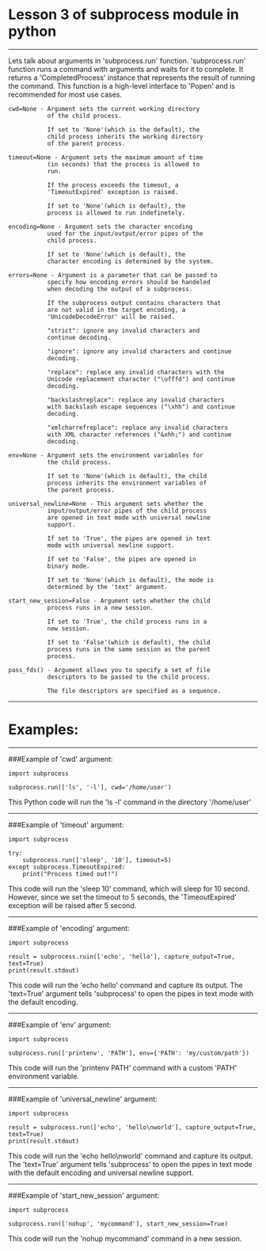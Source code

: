 #        Lesson 3 of subprocess module in python

------------------------------------

Lets talk about arguments in 'subprocess.run' function.
'subprocess.run' function runs a command with arguments and waits for it to
complete. It returns a 'CompletedProcess' instance that represents the result
of running the command. This function is a high-level interface to 'Popen' and
is recommended for most use cases.

    cwd=None - Argument sets the current working directory
               of the child process.

               If set to 'None'(which is the default), the
               child process inherits the working directory
               of the parent process.

    timeout=None - Argument sets the maximum amount of time
               (in seconds) that the process is allowed to 
               run.

               If the process exceeds the timeout, a
               'TimeoutExpired' exception is raised.
                   
               If set to 'None'(which is default), the
               process is allowed to run indefinetely.

    encoding=None - Argument sets the character encoding 
               used for the input/output/error pipes of the 
               child process.

               If set to 'None'(which is default), the 
               character encoding is determined by the system.

    errors=None - Argument is a parameter that can be passed to
               specify how encoding errors should be handeled 
               when decoding the output of a subprocess.

               If the subprocess output contains characters that
               are not valid in the target encoding, a
               'UnicodeDecodeError' will be raised.

               "strict": ignore any invalid characters and 
               continue decoding.

               "ignore": ignore any invalid characters and continue 
               decoding.

               "replace": replace any invalid characters with the 
               Unicode replacement character ("\ufffd") and continue 
               decoding.

               "backslashreplace": replace any invalid characters 
               with backslash escape sequences ("\xhh") and continue 
               decoding.

               "xmlcharrefreplace": replace any invalid characters 
               with XML character references ("&xhh;") and continue 
               decoding.

    env=None - Argument sets the environment variabnles for 
               the child process. 

               If set to 'None'(which is default), the child 
               process inherits the environment variables of 
               the parent process.

    universal_newline=None - This argument sets whether the
               input/output/error pipes of the child process 
               are opened in text mode with universal newline 
               support. 

               If set to 'True', the pipes are opened in text
               mode with universal newline support.

               If set to 'False', the pipes are opened in 
               binary mode.

               If set to 'None'(which is default), the mode is
               determined by the 'text' argument.

    start_new_session=False - Argument sets whether the child 
               process runs in a new session.

               If set to 'True', the child process runs in a 
               new session.

               If set to 'False'(which is default), the child 
               process runs in the same session as the parent
               process.

    pass_fds() - Argument allows you to specify a set of file 
               descriptors to be passed to the child process.

               The file descriptors are specified as a sequence. 

------------------------------------

#  Examples:

------------------------------------

###Example of 'cwd' argument:

    import subprocess
    
    subprocess.run(['ls', '-l'], cwd='/home/user')

This Python code will run the 'ls -l' command in the directory '/home/user'

------------------------------------

###Example of 'timeout' argument:

    import subprocess
    
    try:
        subprocess.run(['sleep', '10'], timeout=5)
    except subprocess.TimeoutExpired:
        print("Process timed out!")

This code will run the 'sleep 10' command, which will sleep for 10 second.
However, since we set the timeout to 5 seconds, the 'TimeoutExpired' 
exception will be raised after 5 second.

------------------------------------

###Example of 'encoding' argument:

    import subprocess
    
    result = subprocess.ruin(['echo', 'hello'], capture_output=True, text=True)
    print(result.stdout)

This code will run the 'echo hello' command and capture its output.
The 'text=True' argument tells 'subprocess' to open the pipes in text mode
with the default encoding.

------------------------------------

###Example of 'env' argument:

    import subprocess
    
    subprocess.run(['printenv', 'PATH'], env={'PATH': 'my/custom/path'})

This code will run the 'printenv PATH' command with a custom 'PATH' 
environment variable.

------------------------------------

###Example of 'universal_newline' argument:

    import subprocess
    
    result = subprocess.run(['echo', 'hello\nworld'], capture_output=True, text=True)
    print(result.stdout)

This code will run the 'echo hello\nworld' command and capture its output.
The 'text=True' argument tells 'subprocess' to open the pipes in text mode
with the default encoding and universal newline support.

------------------------------------

###Example of 'start_new_session' argument:

    import subprocess
    
    subprocess.run(['nohup', 'mycommand'], start_new_session=True)

This code will run the 'nohup mycommand' command in a new session.

